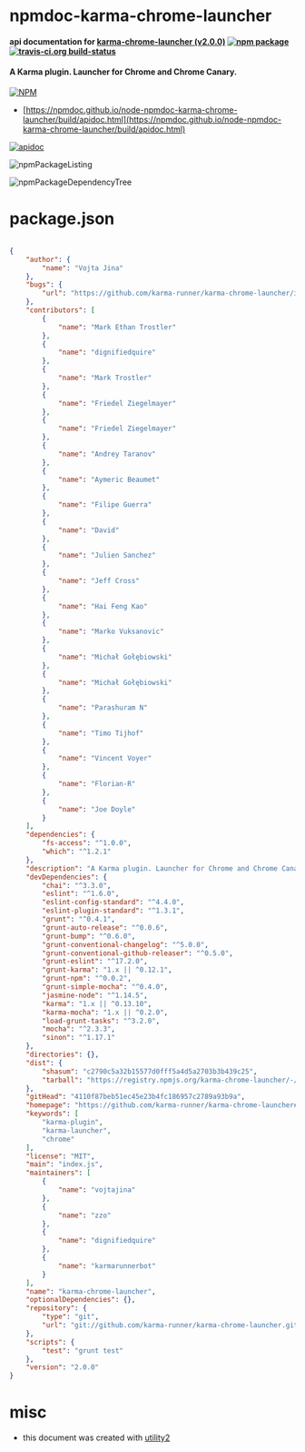 # npmdoc-karma-chrome-launcher

#### api documentation for  [karma-chrome-launcher (v2.0.0)](https://github.com/karma-runner/karma-chrome-launcher#readme)  [![npm package](https://img.shields.io/npm/v/npmdoc-karma-chrome-launcher.svg?style=flat-square)](https://www.npmjs.org/package/npmdoc-karma-chrome-launcher) [![travis-ci.org build-status](https://api.travis-ci.org/npmdoc/node-npmdoc-karma-chrome-launcher.svg)](https://travis-ci.org/npmdoc/node-npmdoc-karma-chrome-launcher)

#### A Karma plugin. Launcher for Chrome and Chrome Canary.

[![NPM](https://nodei.co/npm/karma-chrome-launcher.png?downloads=true&downloadRank=true&stars=true)](https://www.npmjs.com/package/karma-chrome-launcher)

- [https://npmdoc.github.io/node-npmdoc-karma-chrome-launcher/build/apidoc.html](https://npmdoc.github.io/node-npmdoc-karma-chrome-launcher/build/apidoc.html)

[![apidoc](https://npmdoc.github.io/node-npmdoc-karma-chrome-launcher/build/screenCapture.buildCi.browser.%252Ftmp%252Fbuild%252Fapidoc.html.png)](https://npmdoc.github.io/node-npmdoc-karma-chrome-launcher/build/apidoc.html)

![npmPackageListing](https://npmdoc.github.io/node-npmdoc-karma-chrome-launcher/build/screenCapture.npmPackageListing.svg)

![npmPackageDependencyTree](https://npmdoc.github.io/node-npmdoc-karma-chrome-launcher/build/screenCapture.npmPackageDependencyTree.svg)



# package.json

```json

{
    "author": {
        "name": "Vojta Jina"
    },
    "bugs": {
        "url": "https://github.com/karma-runner/karma-chrome-launcher/issues"
    },
    "contributors": [
        {
            "name": "Mark Ethan Trostler"
        },
        {
            "name": "dignifiedquire"
        },
        {
            "name": "Mark Trostler"
        },
        {
            "name": "Friedel Ziegelmayer"
        },
        {
            "name": "Friedel Ziegelmayer"
        },
        {
            "name": "Andrey Taranov"
        },
        {
            "name": "Aymeric Beaumet"
        },
        {
            "name": "Filipe Guerra"
        },
        {
            "name": "David"
        },
        {
            "name": "Julien Sanchez"
        },
        {
            "name": "Jeff Cross"
        },
        {
            "name": "Hai Feng Kao"
        },
        {
            "name": "Marko Vuksanovic"
        },
        {
            "name": "Michał Gołębiowski"
        },
        {
            "name": "Michał Gołębiowski"
        },
        {
            "name": "Parashuram N"
        },
        {
            "name": "Timo Tijhof"
        },
        {
            "name": "Vincent Voyer"
        },
        {
            "name": "Florian-R"
        },
        {
            "name": "Joe Doyle"
        }
    ],
    "dependencies": {
        "fs-access": "^1.0.0",
        "which": "^1.2.1"
    },
    "description": "A Karma plugin. Launcher for Chrome and Chrome Canary.",
    "devDependencies": {
        "chai": "^3.3.0",
        "eslint": "^1.6.0",
        "eslint-config-standard": "^4.4.0",
        "eslint-plugin-standard": "^1.3.1",
        "grunt": "^0.4.1",
        "grunt-auto-release": "^0.0.6",
        "grunt-bump": "^0.6.0",
        "grunt-conventional-changelog": "^5.0.0",
        "grunt-conventional-github-releaser": "^0.5.0",
        "grunt-eslint": "^17.2.0",
        "grunt-karma": "1.x || ^0.12.1",
        "grunt-npm": "^0.0.2",
        "grunt-simple-mocha": "^0.4.0",
        "jasmine-node": "^1.14.5",
        "karma": "1.x || ^0.13.10",
        "karma-mocha": "1.x || ^0.2.0",
        "load-grunt-tasks": "^3.2.0",
        "mocha": "^2.3.3",
        "sinon": "^1.17.1"
    },
    "directories": {},
    "dist": {
        "shasum": "c2790c5a32b15577d0fff5a4d5a2703b3b439c25",
        "tarball": "https://registry.npmjs.org/karma-chrome-launcher/-/karma-chrome-launcher-2.0.0.tgz"
    },
    "gitHead": "4110f87beb51ec45e23b4fc186957c2789a93b9a",
    "homepage": "https://github.com/karma-runner/karma-chrome-launcher#readme",
    "keywords": [
        "karma-plugin",
        "karma-launcher",
        "chrome"
    ],
    "license": "MIT",
    "main": "index.js",
    "maintainers": [
        {
            "name": "vojtajina"
        },
        {
            "name": "zzo"
        },
        {
            "name": "dignifiedquire"
        },
        {
            "name": "karmarunnerbot"
        }
    ],
    "name": "karma-chrome-launcher",
    "optionalDependencies": {},
    "repository": {
        "type": "git",
        "url": "git://github.com/karma-runner/karma-chrome-launcher.git"
    },
    "scripts": {
        "test": "grunt test"
    },
    "version": "2.0.0"
}
```



# misc
- this document was created with [utility2](https://github.com/kaizhu256/node-utility2)
